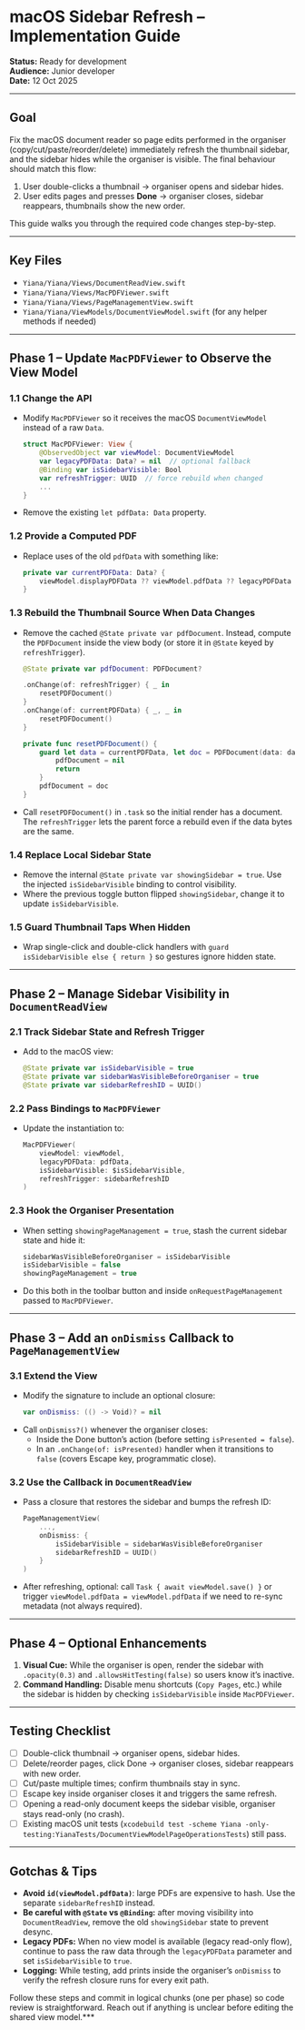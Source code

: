 # macOS Sidebar Refresh – Implementation Guide

**Status:** Ready for development  
**Audience:** Junior developer  
**Date:** 12 Oct 2025  

---

## Goal

Fix the macOS document reader so page edits performed in the organiser (copy/cut/paste/reorder/delete) immediately refresh the thumbnail sidebar, and the sidebar hides while the organiser is visible. The final behaviour should match this flow:

1. User double-clicks a thumbnail → organiser opens and sidebar hides.
2. User edits pages and presses **Done** → organiser closes, sidebar reappears, thumbnails show the new order.

This guide walks you through the required code changes step-by-step.

---

## Key Files

- `Yiana/Yiana/Views/DocumentReadView.swift`
- `Yiana/Yiana/Views/MacPDFViewer.swift`
- `Yiana/Yiana/Views/PageManagementView.swift`
- `Yiana/Yiana/ViewModels/DocumentViewModel.swift` (for any helper methods if needed)

---

## Phase 1 – Update `MacPDFViewer` to Observe the View Model

### 1.1 Change the API
- Modify `MacPDFViewer` so it receives the macOS `DocumentViewModel` instead of a raw `Data`.
    ```swift
    struct MacPDFViewer: View {
        @ObservedObject var viewModel: DocumentViewModel
        var legacyPDFData: Data? = nil  // optional fallback
        @Binding var isSidebarVisible: Bool
        var refreshTrigger: UUID  // force rebuild when changed
        ...
    }
    ```
- Remove the existing `let pdfData: Data` property.

### 1.2 Provide a Computed PDF
- Replace uses of the old `pdfData` with something like:
    ```swift
    private var currentPDFData: Data? {
        viewModel.displayPDFData ?? viewModel.pdfData ?? legacyPDFData
    }
    ```

### 1.3 Rebuild the Thumbnail Source When Data Changes
- Remove the cached `@State private var pdfDocument`. Instead, compute the `PDFDocument` inside the view body (or store it in `@State` keyed by `refreshTrigger`).
    ```swift
    @State private var pdfDocument: PDFDocument?
    
    .onChange(of: refreshTrigger) { _ in
        resetPDFDocument()
    }
    .onChange(of: currentPDFData) { _, _ in
        resetPDFDocument()
    }
    
    private func resetPDFDocument() {
        guard let data = currentPDFData, let doc = PDFDocument(data: data) else {
            pdfDocument = nil
            return
        }
        pdfDocument = doc
    }
    ```
- Call `resetPDFDocument()` in `.task` so the initial render has a document. The `refreshTrigger` lets the parent force a rebuild even if the data bytes are the same.

### 1.4 Replace Local Sidebar State
- Remove the internal `@State private var showingSidebar = true`. Use the injected `isSidebarVisible` binding to control visibility.
- Where the previous toggle button flipped `showingSidebar`, change it to update `isSidebarVisible`.

### 1.5 Guard Thumbnail Taps When Hidden
- Wrap single-click and double-click handlers with `guard isSidebarVisible else { return }` so gestures ignore hidden state.

---

## Phase 2 – Manage Sidebar Visibility in `DocumentReadView`

### 2.1 Track Sidebar State and Refresh Trigger
- Add to the macOS view:
    ```swift
    @State private var isSidebarVisible = true
    @State private var sidebarWasVisibleBeforeOrganiser = true
    @State private var sidebarRefreshID = UUID()
    ```

### 2.2 Pass Bindings to `MacPDFViewer`
- Update the instantiation to:
    ```swift
    MacPDFViewer(
        viewModel: viewModel,
        legacyPDFData: pdfData,
        isSidebarVisible: $isSidebarVisible,
        refreshTrigger: sidebarRefreshID
    )
    ```

### 2.3 Hook the Organiser Presentation
- When setting `showingPageManagement = true`, stash the current sidebar state and hide it:
    ```swift
    sidebarWasVisibleBeforeOrganiser = isSidebarVisible
    isSidebarVisible = false
    showingPageManagement = true
    ```
- Do this both in the toolbar button and inside `onRequestPageManagement` passed to `MacPDFViewer`.

---

## Phase 3 – Add an `onDismiss` Callback to `PageManagementView`

### 3.1 Extend the View
- Modify the signature to include an optional closure:
    ```swift
    var onDismiss: (() -> Void)? = nil
    ```
- Call `onDismiss?()` whenever the organiser closes:
    - Inside the Done button’s action (before setting `isPresented = false`).
    - In an `.onChange(of: isPresented)` handler when it transitions to `false` (covers Escape key, programmatic close).

### 3.2 Use the Callback in `DocumentReadView`
- Pass a closure that restores the sidebar and bumps the refresh ID:
    ```swift
    PageManagementView(
        ...,
        onDismiss: {
            isSidebarVisible = sidebarWasVisibleBeforeOrganiser
            sidebarRefreshID = UUID()
        }
    )
    ```
- After refreshing, optional: call `Task { await viewModel.save() }` or trigger `viewModel.pdfData = viewModel.pdfData` if we need to re-sync metadata (not always required).

---

## Phase 4 – Optional Enhancements

1. **Visual Cue:** While the organiser is open, render the sidebar with `.opacity(0.3)` and `.allowsHitTesting(false)` so users know it’s inactive.
2. **Command Handling:** Disable menu shortcuts (`Copy Pages`, etc.) while the sidebar is hidden by checking `isSidebarVisible` inside `MacPDFViewer`.

---

## Testing Checklist

- [ ] Double-click thumbnail → organiser opens, sidebar hides.
- [ ] Delete/reorder pages, click Done → organiser closes, sidebar reappears with new order.
- [ ] Cut/paste multiple times; confirm thumbnails stay in sync.
- [ ] Escape key inside organiser closes it and triggers the same refresh.
- [ ] Opening a read-only document keeps the sidebar visible, organiser stays read-only (no crash).
- [ ] Existing macOS unit tests (`xcodebuild test -scheme Yiana -only-testing:YianaTests/DocumentViewModelPageOperationsTests`) still pass.

---

## Gotchas & Tips

- **Avoid `id(viewModel.pdfData)`**: large PDFs are expensive to hash. Use the separate `sidebarRefreshID` instead.
- **Be careful with `@State` vs `@Binding`:** after moving visibility into `DocumentReadView`, remove the old `showingSidebar` state to prevent desync.
- **Legacy PDFs:** When no view model is available (legacy read-only flow), continue to pass the raw data through the `legacyPDFData` parameter and set `isSidebarVisible` to `true`.
- **Logging:** While testing, add prints inside the organiser’s `onDismiss` to verify the refresh closure runs for every exit path.

Follow these steps and commit in logical chunks (one per phase) so code review is straightforward. Reach out if anything is unclear before editing the shared view model.***
